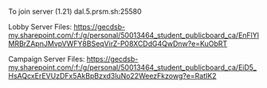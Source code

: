 To join server (1.21)
dal.5.prsm.sh:25580

Lobby Server Files:
https://gecdsb-my.sharepoint.com/:f:/g/personal/50013464_student_publicboard_ca/EnFlYlMRBrZApnJMvpVWFY8BSeqVirZ-P08XCDdG4QwDnw?e=KuObRT

Campaign Server Files:
https://gecdsb-my.sharepoint.com/:f:/g/personal/50013464_student_publicboard_ca/EiD5_HsAQcxErEVUzDFx5AkBpBzxd3luNo22WeezFkzowg?e=RatIK2
